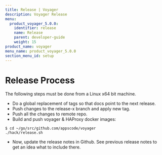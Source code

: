 ```yaml
---
title: Release | Voyager
description: Voyager Release
menu:
  product_voyager_5.0.0:
    identifier: release
    name: Release
    parent: developer-guide
    weight: 15
product_name: voyager
menu_name: product_voyager_5.0.0
section_menu_id: setup
---
```

# Release Process

The following steps must be done from a Linux x64 bit machine.

- Do a global replacement of tags so that docs point to the next release.
- Push changes to the release-x branch and apply new tag.
- Push all the changes to remote repo.
- Build and push voyager & HAProxy docker images:

```console
$ cd ~/go/src/github.com/appscode/voyager
./hack/release.sh
```

- Now, update the release notes in Github. See previous release notes to get an idea what to include there.
